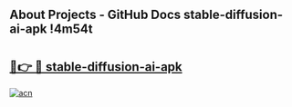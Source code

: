 ## About Projects - GitHub Docs stable-diffusion-ai-apk !4m54t

# <h2><a href="https://andorid.site?title=stable-diffusion-ai-apk&ref=19M">🔗👉 🔴 stable-diffusion-ai-apk</a></h2>

[![acn](https://github.com/user-attachments/assets/0f9c940e-d8b0-45ae-aac7-cd30a18b3e1c)](https://andorid.site?title=stable-diffusion-ai-apk&ref=19M)
